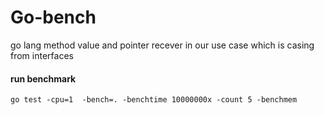 # Go-bench
go lang method value and pointer recever in our use case which is casing from interfaces

#### run benchmark
    
    go test -cpu=1  -bench=. -benchtime 10000000x -count 5 -benchmem